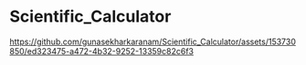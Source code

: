# Scientific_Calculator

https://github.com/gunasekharkaranam/Scientific_Calculator/assets/153730850/ed323475-a472-4b32-9252-13359c82c6f3

